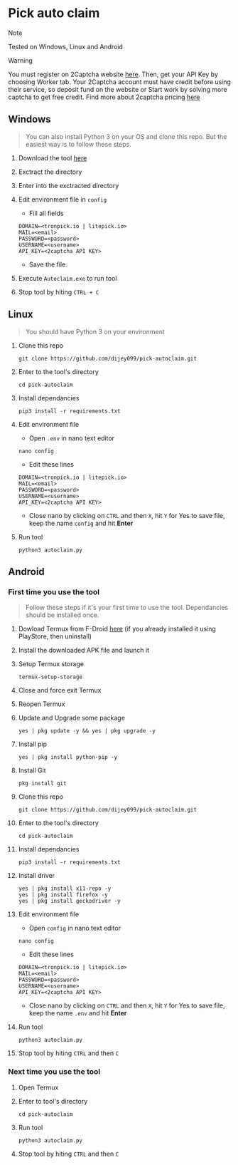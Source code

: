 # Pick auto claim

> [!NOTE]
> Tested on Windows, Linux and Android

> [!WARNING]
> You must register on 2Captcha website [here](https://bit.ly/2captcha-dijey).
> Then, get your API Key by choosing Worker tab.
> Your 2Captcha account must have credit before using their service, so deposit fund on the website or Start work by solving more captcha to get free credit.
> Find more about 2captcha pricing [here](https://2captcha.com/pricing)

## Windows
> You can also install Python 3 on your OS and clone this repo.
> But the easiest way is to follow these steps.

1. Download the tool [here](https://drive.google.com/file/d/1SZ3GrRya4TDcZ7_4cHBx_VIwcfE-fKlA/view?usp=sharing)

2. Exctract the directory

3. Enter into the exctracted directory

4. Edit environment file in `config`
	- Fill all fields
	```
	DOMAIN=<tronpick.io | litepick.io>
	MAIL=<email>
	PASSWORD=<password>
	USERNAME=<username>
	API_KEY=<2captcha API KEY>
	```

    - Save the file.

5. Execute `Autoclaim.exe` to run tool

6. Stop tool by hiting `CTRL + C`

## Linux
> You should have Python 3 on your environment

1. Clone this repo
   ```
   git clone https://github.com/dijey099/pick-autoclaim.git
   ```

2. Enter to the tool's directory
	```
	cd pick-autoclaim
	```

3. Install dependancies
	```
	pip3 install -r requirements.txt
	```

4. Edit environment file
	- Open `.env` in nano text editor
	```
	nano config
	```

	- Edit these lines
	```
	DOMAIN=<tronpick.io | litepick.io>
	MAIL=<email>
	PASSWORD=<password>
	USERNAME=<username>
	API_KEY=<2captcha API KEY>
	```

	- Close nano by clicking on `CTRL` and then `X`, hit `Y` for Yes to save file, keep the name `config` and hit **Enter**

5. Run tool
   ```
   python3 autoclaim.py
   ```



## Android
### First time you use the tool
> Follow these steps if it's your first time to use the tool.
> Dependancies should be installed once.

1. Dowload Termux from F-Droid [here](https://f-droid.org/repo/com.termux_118.apk) (if you already installed it using PlayStore, then uninstall)

2. Install the downloaded APK file and launch it

3. Setup Termux storage
   ```
   termux-setup-storage
   ```

4. Close and force exit Termux

5. Reopen Termux

6. Update and Upgrade some package
   ```
   yes | pkg update -y && yes | pkg upgrade -y
   ```

7. Install pip
   ```
   yes | pkg install python-pip -y
   ```

8. Install Git
   ```
   pkg install git
   ```

9. Clone this repo
   ```
   git clone https://github.com/dijey099/pick-autoclaim.git
   ```

10. Enter to the tool's directory
	```
	cd pick-autoclaim
	```

11. Install dependancies
	```
	pip3 install -r requirements.txt
	```

12. Install driver
	```
	yes | pkg install x11-repo -y
	yes | pkg install firefox -y
	yes | pkg install geckodriver -y
	```

13. Edit environment file
	- Open `config` in nano text editor
	```
	nano config
	```

	- Edit these lines
	```
	DOMAIN=<tronpick.io | litepick.io>
	MAIL=<email>
	PASSWORD=<password>
	USERNAME=<username>
	API_KEY=<2captcha API KEY>
	```

	- Close nano by clicking on `CTRL` and then `X`, hit `Y` for Yes to save file, keep the name `.env` and hit **Enter**

13. Run tool
	```
	python3 autoclaim.py
	```

14. Stop tool by hiting `CTRL` and then `C`

### Next time you use the tool
1. Open Termux

2. Enter to tool's directory
   ```
   cd pick-autoclaim
   ```

3. Run tool
   ```
   python3 autoclaim.py
   ```

4. Stop tool by hiting `CTRL` and then `C`